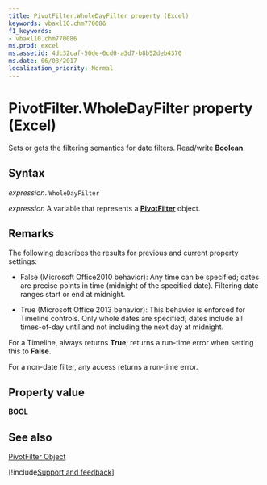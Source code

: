 ```yaml
---
title: PivotFilter.WholeDayFilter property (Excel)
keywords: vbaxl10.chm770086
f1_keywords:
- vbaxl10.chm770086
ms.prod: excel
ms.assetid: 4dc32caf-50de-0cd0-a3d7-b8b52deb4370
ms.date: 06/08/2017
localization_priority: Normal
---
```



# PivotFilter.WholeDayFilter property (Excel)

Sets or gets the filtering semantics for date filters. Read/write **Boolean**.


## Syntax

_expression_. `WholeDayFilter`

_expression_ A variable that represents a **[PivotFilter](Excel.PivotFilter.md)** object.


## Remarks

The following describes the results for previous and current property settings: 


- False (Microsoft Office2010 behavior): Any time can be specified; dates are precise points in time (midnight of the specified date). Filtering date ranges start or end at midnight.
    
- True (Microsoft Office 2013 behavior): This behavior is enforced for Timeline controls. Only whole dates are specified; dates include all times-of-day until and not including the next day at midnight.
    
For a Timeline, always returns **True**; returns a run-time error when setting this to **False**.

For a non-date filter, any access returns a run-time error.


## Property value

 **BOOL**


## See also


[PivotFilter Object](Excel.PivotFilter.md)

[!include[Support and feedback](~/includes/feedback-boilerplate.md)]